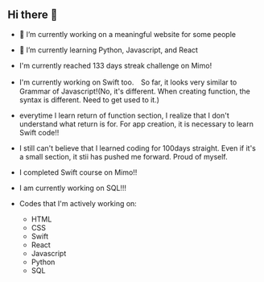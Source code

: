 ## Hi there 👋

- 🔭 I’m currently working on a meaningful website for some people
- 🌱 I’m currently learning Python, Javascript, and React
- I'm currently reached 133 days streak challenge on Mimo!
- I'm currently working on Swift too.　So  far, it looks very similar to Grammar of Javascript!(No, it's different. When creating function, the syntax is different. Need to get used to it.)
- everytime I learn return of function section, I realize that I don't understand what return is for. For app creation, it is necessary to learn Swift code!!
- I still can't believe that I learned coding for 100days straight. Even if it's a small section, it stii has pushed me forward. Proud of myself.
- I completed Swift course on Mimo!!
- I am currently working on SQL!!!
  
- Codes that I'm actively working on:
  - HTML
  - CSS
  - Swift
  - React
  - Javascript
  - Python
  - SQL
<!--- 👯 I’m looking to collaborate on ...
- 🤔 I’m looking for help with ...
- 💬 Ask me about ...
- 📫 How to reach me: ...
- ⚡ Fun fact: I love playing table tennis!
-->
